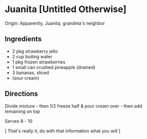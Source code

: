 # Juanita [Untitled Otherwise]

Origin: Apparently, Juanita, grandma's neighbor

## Ingredients

- 2 pkg strawberry jello
- 2 cup boiling water
- 1 pkg frozen strawberries
- 1 small can crushed pineapple (drained)
- 3 bananas, sliced
- (sour cream)

## Directions

Divide mixture - then 1/2 freeze half & pour cream over - then add remaining on top

Serves 8 - 10

[ That's really it, do with that information what you will ]
